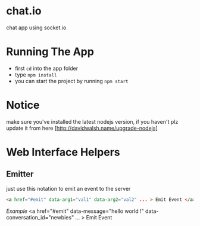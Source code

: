 chat.io
=======

chat app using socket.io

Running The App
===============
* first `cd` into the app folder
* type `npm install`
* you can start the project by running `npm start`


Notice
======
make sure you've installed the latest nodejs version, if you haven't plz update it from here [http://davidwalsh.name/upgrade-nodejs]

Web Interface Helpers
=====================
Emitter
-------
just use this notation to emit an event to the server

```html
<a href="#emit" data-arg1="val1" data-arg2="val2" ... > Emit Event </a>
```

*Example*
<a href="#emit" data-message="hello world !" data-conversation_id="newbies" ... > Emit Event </a>